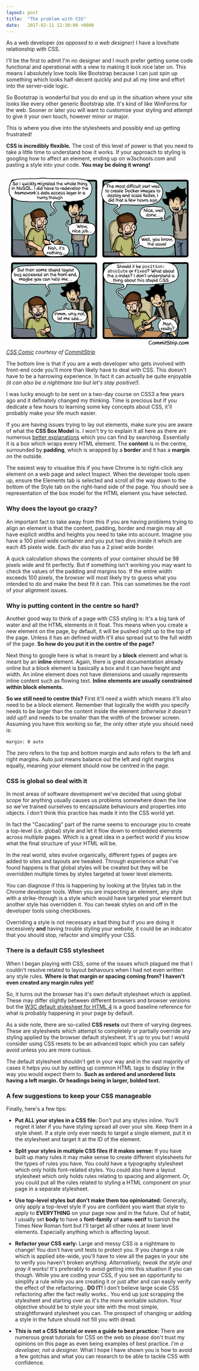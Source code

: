```yaml
---
layout: post
title:  "The problem with CSS"
date:   2017-02-11 12:30:00 +0000
---
```


As a web developer *(as opposed to a web designer)* I have a love/hate relationship with CSS.

I'll be the first to admit I'm no designer and I much prefer getting some code functional and operational with a view to making it look
nice later on. This means I absolutely love tools like Bootstrap because I can just spin up something which looks half-decent quickly
and put all my time and effort into the server-side logic.

So Bootstrap is wonderful but you do end up in the situation where your site looks like every other generic Bootstrap site. It's kind of like
WinForms for the web. Sooner or later you will want to customise your styling and attempt to give it your own touch, however minor or major.

This is where you dive into the stylesheets and possibly end up getting frustrated! 

**CSS is incredibly flexible.** The cost of this level of power is that you need to take a little time to understand how it works. If your approach
to styling is googling how to affect an element, ending up on w3schools.com and pasting a style into your code. **You may be doing it wrong!**

![CSS Joke by CommitStrip](images/commitstrip-css-joke.jpg)
*[CSS Comic](http://www.commitstrip.com/en/2014/09/26/the-worst-issues-are-not-always-where-you-would-expect-them/) courtesy
of [CommitStrip](http://www.commitstrip.com)*

The bottom line is that if you are a web developer who gets involved with front-end code you'll more than likely have to deal with CSS.
This doesn't have to be a harrowing experience. In fact it can actually be quite enjoyable *(it can also be a nightmare too but let's stay
positive!)*.

I was lucky enough to be sent on a two-day course on CSS3 a few years ago and it definately changed my thinking. Time is precious
but if you dedicate a few hours to learning some key concepts about CSS, it'll probably make your life much easier.

If you are having issues trying to lay out elements, make sure you are aware of what the **CSS Box Model** is. I won't try to explain it
all here as there are numerous [better explanations](http://www.w3schools.com/css/css_boxmodel.asp) which you can find by searching.
Essentially it is a box which wraps every HTML element. The **content** is in the centre, surrounded by **padding**, which is wrapped by a **border** and
it has a **margin** on the outside.

The easiest way to visualise this if you have Chrome is to right-click any element on a web page and select Inspect. When the developer tools open
up, ensure the Elements tab is selected and scroll all the way down to the bottom of the Style tab on the right-hand side of the page. You should see
a representation of the box model for the HTML element you have selected.

### Why does the layout go crazy?

An important fact to take away from this if you are having problems trying to align an element is that the content, padding, border and margin may
all have explicit widths and heights you need to take into account. Imagine you have a 100 pixel wide container and you put two divs inside it which are
each 45 pixels wide. Each div also has a 2 pixel wide border.

A quick calculation shows the contents of your container should be 98 pixels wide and fit perfectly. But if something isn't working you may want to check
the values of the padding and margins too. If the entire width exceeds 100 pixels, the browser will most likely try to guess what you intended to do and make
the best fit it can. This can sometimes be the root of your alignment issues.

### Why is putting content in the centre so hard?

Another good way to think of a page with CSS styling is: It's a big tank of water and all the HTML elements in it float. This means when you create
a new element on the page, by default, it will be pushed right up to the top of the page. Unless it has an defined width it'll also spread out to
the full width of the page. **So how do you put it in the centre of the page?**

Next thing to google here is what is meant by a **block** element and what is meant by an **inline** element. Again, there is great documentation
already online but a block element is basically a box and it can have height and width. An inline element does not have dimensions and usually represents
inline content such as flowing text. **Inline elements are usually constrained within block elements.**

**So we still need to centre this?** First it'll need a width which means it'll also need to be a block element. Remember that logically the width you specify
needs to be larger than the content inside the element *(otherwise it doesn't add up!)* and needs to be smaller than the width of the browser screen. Assuming
you have this working so far, the only other style you should need is:

```
margin: 0 auto
```

The zero refers to the top and bottom margin and auto refers to the left and right margins. Auto just means balance out the left and right margins equally,
meaning your element should now be centred in the page.

### CSS is global so deal with it

In most areas of software development we've decided that using global scope for anything usually causes us problems somewhere down the line so we've
trained ourselves to encapsulate behaviours and properties into objects. I don't think this practice has made it into the CSS world yet.

In fact the "Cascading" part of the name seems to encourage you to create a top-level (i.e. global) style and let it flow down to embedded elements across multiple pages.
Which is a great idea in a perfect world if you know what the final structure of your HTML will be.

In the real world, sites evolve organically, different types of pages are added to sites and layouts are tweaked. Through experience what I've found happens is that
global styles will be created but they will be overridden multiple times by styles targeted at lower level elements.

You can diagnose if this is happening by looking at the Styles tab in the Chrome developer tools. When you are inspecting an element, any style with a strike-through
is a style which would have targeted your element but another style has overridden it. You can tweak styles on and off in the developer tools using checkboxes.

Overriding a style is not necessary a bad thing but if you are doing it excessively **and** having trouble styling your website, it could be an indicator that you
should stop, refactor and simplify your CSS.

### There is a default CSS stylesheet

When I began playing with CSS, some of the issues which plagued me that I couldn't resolve related to layout behavours when I had not even written any style rules.
**Where is that margin or spacing coming from? I haven't even created any margin rules yet!**

So, it turns out the browser has it's own default stylesheet which is applied. These may differ slightly between different browsers and browser versions but
the [W3C default stylesheet for HTML 4](https://www.w3.org/TR/CSS2/sample.html) is a good baseline reference for what is probably happening in your page by default.

As a side note, there are so-called **CSS resets** out there of varying degrees. These are stylesheets which attempt to completely or partially override any styling applied by the browser
default stylesheet. It's up to you but I would consider using CSS resets to be an advanced topic which you can safely avoid unless you are more curious.

The default stylesheet shouldn't get in your way and in the vast majority of cases it helps you out by setting up common HTML tags to display in the way you would expect them to.
**Such as ordered and unordered lists having a left margin. Or headings being in larger, bolded text.**

### A few suggestions to keep your CSS manageable

Finally, here's a few tips:

- **Put ALL your styles in a CSS file:** Don't put any styles inline. You'll regret it later if you have styling spread all over your site. Keep them in a style sheet.
If a style only ever needs to target a single element, put it in the stylesheet and target it at the ID of the element.

- **Split your styles in multiple CSS files if it makes sense:** If you have built up many rules it may make sense to create different stylesheets for the types of rules
you have. You could have a typography stylesheet which only holds font-related styles. You could also have a layout stylesheet which only holds rules relating to spacing and alignment.
Or, you could put all the rules related to styling a HTML component on your page in a separate stylesheet.

- **Use top-level styles but don't make them too opinionated:** Generally, only apply a top-level style if you are confident you want that style to apply to **EVERYTHING** on your page now
and in the future. Out of habit, I usually set **body** to have a **font-family** of **sans-serif** to banish the Times New Roman font but I'll target all other rules at lower level elements. Especially
anything which is affecting layout.

- **Refactor your CSS early:** Large and messy CSS is a nightmare to change! You don't have unit tests to protect you. If you change a rule which is applied site-wide, you'll have to view all the pages
in your site to verify you haven't broken anything. *Alternatively, tweak the style and pray it works!* It's preferably to avoid getting into this situation if you can though. While you are coding
your CSS, if you see an opportunity to simplify a rule while you are creating it or just after and can easily verify the effect of the refactoring.. **DO IT!** I don't believe large scale CSS refactoring
after the fact really works.. You end up just scrapping the stylesheet and starting over as it's the more workable solution. Your objective should be to style your site with the most simple,
straightforward stylesheet you can. The prospect of changing or adding a style in the future should not fill you with dread.

- **This is not a CSS tutorial or even a guide to best practice:** There are numerous great tutorials for CSS on the web so please don't trust my opinions on this page as even being examples
of best practice. *I'm a developer, not a designer.* What I hope I have shown you is how to avoid a few gotchas and what you can research to be able to tackle CSS with confidence. 
